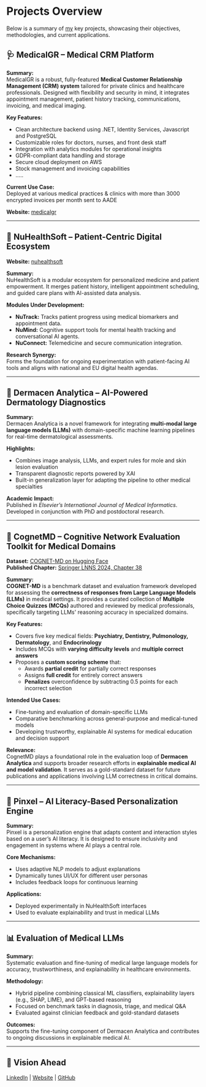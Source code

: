 # Projects Overview 
Below is a summary of [my](https://dimitris1pana.github.io/dimitriospanagoulias/) key projects, showcasing their objectives, methodologies, and current applications.
## 🩺 MedicalGR – Medical CRM Platform
**Summary:**  
MedicalGR is a robust, fully-featured **Medical Customer Relationship Management (CRM) system** tailored for private clinics and healthcare professionals. Designed with flexibility and security in mind, it integrates appointment management, patient history tracking, communications, invoicing, and medical imaging.

**Key Features:**
- Clean architecture backend using .NET, Identity Services, Javascript and PostgreSQL
- Customizable roles for doctors, nurses, and front desk staff
- Integration with analytics modules for operational insights
- GDPR-compliant data handling and storage
- Secure cloud deployment on AWS
- Stock management and invoicing capabilities
- .....

**Current Use Case:**  
Deployed at various medical practices & clinics with more than 3000 encrypted invoices per month sent to AADE

**Website:** [medicalgr](https://diskinside.com/medicalgr)

---

## 🧠 NuHealthSoft – Patient-Centric Digital Ecosystem

**Website:** [nuhealthsoft](https://diskinside.com/nuhealthsoft)

**Summary:**  
NuHealthSoft is a modular ecosystem for personalized medicine and patient empowerment. It merges patient history, intelligent appointment scheduling, and guided care plans with AI-assisted data analysis.

**Modules Under Development:**
- **NuTrack:** Tracks patient progress using medical biomarkers and appointment data.
- **NuMind:** Cognitive support tools for mental health tracking and conversational AI agents.
- **NuConnect:** Telemedicine and secure communication integration.

**Research Synergy:**  
Forms the foundation for ongoing experimentation with patient-facing AI tools and aligns with national and EU digital health agendas.

---

## 🧬 Dermacen Analytica – AI-Powered Dermatology Diagnostics

**Summary:**  
Dermacen Analytica is a novel framework for integrating **multi-modal large language models (LLMs)** with domain-specific machine learning pipelines for real-time dermatological assessments.

**Highlights:**
- Combines image analysis, LLMs, and expert rules for mole and skin lesion evaluation
- Transparent diagnostic reports powered by XAI
- Built-in generalization layer for adapting the pipeline to other medical specialties

**Academic Impact:**  
Published in *Elsevier’s International Journal of Medical Informatics*. Developed in conjunction with PhD and postdoctoral research.

---

## 🧠 CognetMD – Cognitive Network Evaluation Toolkit for Medical Domains

**Dataset:** [COGNET-MD on Hugging Face](https://huggingface.co/datasets/DimitriosPanagoulias/COGNET-MD)  
**Published Chapter:** [Springer LNNS 2024, Chapter 38](https://link.springer.com/chapter/10.1007/978-981-97-9559-8_38)

**Summary:**  
**COGNET-MD** is a benchmark dataset and evaluation framework developed for assessing the **correctness of responses from Large Language Models (LLMs)** in medical settings. It provides a curated collection of **Multiple Choice Quizzes (MCQs)** authored and reviewed by medical professionals, specifically targeting LLMs' reasoning accuracy in specialized domains.

**Key Features:**
- Covers five key medical fields: **Psychiatry, Dentistry, Pulmonology, Dermatology**, and **Endocrinology**
- Includes MCQs with **varying difficulty levels** and **multiple correct answers**
- Proposes a **custom scoring scheme** that:
  - Awards **partial credit** for partially correct responses
  - Assigns **full credit** for entirely correct answers
  - **Penalizes** overconfidence by subtracting 0.5 points for each incorrect selection

**Intended Use Cases:**
- Fine-tuning and evaluation of domain-specific LLMs
- Comparative benchmarking across general-purpose and medical-tuned models
- Developing trustworthy, explainable AI systems for medical education and decision support

**Relevance:**  
CognetMD plays a foundational role in the evaluation loop of **Dermacen Analytica** and supports broader research efforts in **explainable medical AI and model validation**. It serves as a gold-standard dataset for future publications and applications involving LLM correctness in critical domains.

---

## 🎨 Pinxel – AI Literacy-Based Personalization Engine

**Summary:**  
Pinxel is a personalization engine that adapts content and interaction styles based on a user’s AI literacy. It is designed to ensure inclusivity and engagement in systems where AI plays a central role.

**Core Mechanisms:**
- Uses adaptive NLP models to adjust explanations
- Dynamically tunes UI/UX for different user personas
- Includes feedback loops for continuous learning

**Applications:**
- Deployed experimentally in NuHealthSoft interfaces
- Used to evaluate explainability and trust in medical LLMs

---

## 📊 Evaluation of Medical LLMs

**Summary:**  
Systematic evaluation and fine-tuning of medical large language models for accuracy, trustworthiness, and explainability in healthcare environments.

**Methodology:**
- Hybrid pipeline combining classical ML classifiers, explainability layers (e.g., SHAP, LIME), and GPT-based reasoning
- Focused on benchmark tasks in diagnosis, triage, and medical Q&A
- Evaluated against clinician feedback and gold-standard datasets

**Outcomes:**  
Supports the fine-tuning component of Dermacen Analytica and contributes to ongoing discussions in explainable medical AI.

---

## 🚀 Vision Ahead

[LinkedIn](https://www.linkedin.com/in/dimitris-panagoulias-17a05217/) | [Website](https://diskinside.com) | [GitHub](https://github.com/dimitris1pana)